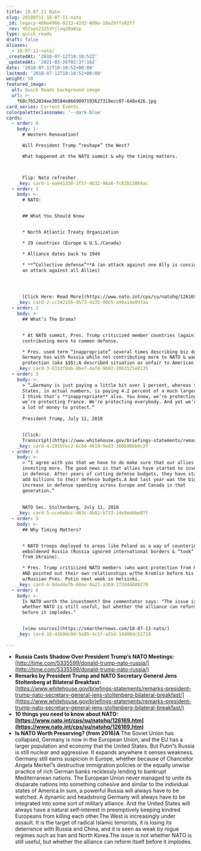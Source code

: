 ```yaml
---
title: 18.07.11 Nato
slug: 20180711-18-07-11-nato
_id: legacy-466e4966-9213-42d2-8d0e-10a29ffa92f7
_rev: 45Isps23253Yjlaq28aWip
type: quick_reads
draft: false
aliases:
  - 18-07-11-nato/
_createdAt: '2018-07-12T10:10:52Z'
_updatedAt: '2021-03-26T02:37:16Z'
date: '2018-07-12T10:10:52+00:00'
lastmod: '2018-07-12T10:10:52+00:00'
weight: 50
featured_image:
  alt: Quick Reads background image
  url: >-
    f68c7b52034ee30584e8669097193627319ecc07-640x426.jpg
card_series: Current Events
colorpaletteclassname: '--dark-blue'
cards:
  - order: 0
    body: |-
      # Western Renovation?

      Will President Trump “reshape” the West?

      What happened at the NATO summit & why the timing matters.



      Flip: Nato refresher
    _key: card-1-ea941338-3f57-4b32-96a6-fc82b13864ac
  - order: 1
    body: >-
      # NATO:


      ## What You Should Know


      * North Atlantic Treaty Organization

      * 29 countries (Europe & U.S./Canada)

      * Alliance dates back to 1949

      * **“Collective defense”**A (an attack against one Ally is considered as
      an attack against all Allies)




      [Click Here: Read More](https://www.nato.int/cps/su/natohq/126169.htm)
    _key: card-2-cc342155-9573-4a35-90e5-a99a14e89faa
  - order: 2
    body: >-
      ## What’s The Drama?


      * At NATO summit, Pres. Trump criticized member countries (again) for not
      contributing more to common defense.

      * Pres. used term “inappropriate” several times describing biz deals
      Germany has with Russia while not contributing more to NATO & wanting U.S.
      protection (aka $$$);A described situation as unfair to American taxpayer
    _key: card-3-631df8ab-8be7-4af8-9b92-2063525e8135
  - order: 3
    body: >-
      > “…Germany is just paying a little bit over 1 percent, whereas the United
      States, in actual numbers, is paying 4.2 percent of a much larger GDP.A So
      I think that’s **inappropriate** also. You know, we’re protecting Germany,
      we’re protecting France. We’re protecting everybody. And yet we’re paying
      a lot of money to protect.”  
        
      President Trump, July 11, 2018


      [Click:
      Transcript](https://www.whitehouse.gov/briefings-statements/remarks-president-trump-nato-secretary-general-jens-stoltenberg-bilateral-breakfast/)
    _key: card-4-1915fec2-6cb6-4619-9ed3-360b906b9c2f
  - order: 4
    body: >-
      > “I agree with you that we have to do make sure that our allies are
      investing more. The good news is that allies have started to invest more
      in defense. After years of cutting defense budgets, they have started to
      add billions to their defense budgets.A And last year was the biggest
      increase in defense spending across Europe and Canada in that
      generation.”  
        
        
      NATO Sec. Stoltenberg, July 11, 2018
    _key: card-5-cce6e8cc-d83c-4b82-b733-14e9ed6be87f
  - order: 5
    body: >-
      ## Why Timing Matters?


      * NATO troops deployed to areas like Poland as a way of countering an
      emboldened Russia (Russia ignored international borders & “took” Crimea
      from Ukraine).

      * Pres. Trump criticized NATO members (who want protection from Russia)
      AND pointed out their own relationships w/the Kremlin before his mtg
      w/Russian Pres. Putin next week in Helsinki.
    _key: card-6-9dad4e7b-68ee-4a21-a369-373d44688270
  - order: 6
    body: >-
      Is NATO worth the investment? One commentator says: "The issue is not
      whether NATO is still useful, but whether the alliance can reform itself
      before it implodes."


      [view sources](https://smarthernews.com/18-07-11-nato/)
    _key: card-10-43b9dc0d-5e85-4c1f-a55d-14d00dc51710

---
```

* **Russia Casts Shadow Over President Trump’s NATO Meetings:**  
[http://time.com/5335599/donald-trump-nato-russia/](http://time.com/5335599/donald-trump-nato-russia/)
* **Remarks by President Trump and NATO Secretary General Jens Stoltenberg at Bilateral Breakfast:**  
[https://www.whitehouse.gov/briefings-statements/remarks-president-trump-nato-secretary-general-jens-stoltenberg-bilateral-breakfast/](https://www.whitehouse.gov/briefings-statements/remarks-president-trump-nato-secretary-general-jens-stoltenberg-bilateral-breakfast/)
* **10 things you need to know about NATO: [https://www.nato.int/cps/su/natohq/126169.htm](https://www.nato.int/cps/su/natohq/126169.htm)**
* **Is NATO Worth Preserving? (from 2016)A** The Soviet Union has collapsed, Germany is now in the European Union, and the EU has a larger population and economy that the United States. But Putin”s Russia is still nuclear and aggressive. It expands anywhere it senses weakness. Germany still earns suspicion in Europe, whether because of Chancellor Angela Merkel”s destructive immigration policies or the equally unwise practice of rich German banks recklessly lending to bankrupt Mediterranean nations. The European Union never managed to unite its disparate nations into something cohesive and similar to the individual states of America.In sum, a powerful Russia will always have to be watched. A dynamic and headstrong Germany will always have to be integrated into some sort of military alliance. And the United States will always have a natural self-interest in preemptively keeping kindred Europeans from killing each other.The West is increasingly under assault. It is the target of radical Islamic terrorists, it is losing its deterrence with Russia and China, and it is seen as weak by rogue regimes such as Iran and North Korea.The issue is not whether NATO is still useful, but whether the alliance can reform itself before it implodes.